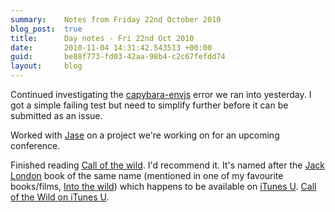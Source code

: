 ```yaml
---
summary:    Notes from Friday 22nd October 2010
blog_post:  true
title:      Day notes - Fri 22nd Oct 2010
date:       2010-11-04 14:31:42.543513 +00:00
guid:       be88f773-fd03-42aa-98b4-c2c67fefdd74
layout:     blog
---
```

Continued investigating the [capybara-envjs](https://github.com/smparkes/capybara-envjs) error we ran into yesterday.  I got a simple failing test but need to simplify further before it can be submitted as an issue.

Worked with [Jase](http://jasoncale.com/) on a project we're working on for an upcoming conference.

Finished reading [Call of the wild](http://books.google.co.uk/books?id=QaM-AgAACAAJ).  I'd recommend it.  It's named after the [Jack London](http://en.wikipedia.org/wiki/Jack_London) book of the same name (mentioned in one of my favourite books/films, [Into the wild](http://www.imdb.com/title/tt0758758/)) which happens to be available on [iTunes U](http://www.apple.com/education/itunes-u/).  [Call of the Wild on iTunes U](http://itunes.apple.com/itunes-u/call-of-the-wild/id384518080).
